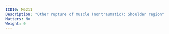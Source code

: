 ```yaml
---
ICD10: M6211
Description: "Other rupture of muscle (nontraumatic): Shoulder region"
Matters: No
Weight: 0
---
```


